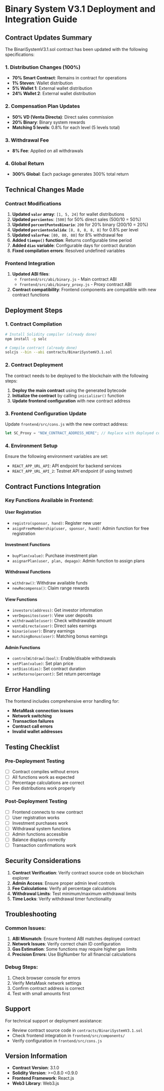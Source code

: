 # Binary System V3.1 Deployment and Integration Guide

## Contract Updates Summary

The BinariSystemV3.1.sol contract has been updated with the following specifications:

### 1. Distribution Changes (100%)
- **70% Smart Contract**: Remains in contract for operations
- **1% Steven**: Wallet distribution
- **5% Wallet 1**: External wallet distribution  
- **24% Wallet 2**: External wallet distribution

### 2. Compensation Plan Updates
- **50% VD (Venta Directa)**: Direct sales commission
- **20% Binary**: Binary system rewards
- **Matching 5 levels**: 0.8% for each level (5 levels total)

### 3. Withdrawal Fee
- **8% Fee**: Applied on all withdrawals

### 4. Global Return
- **300% Global**: Each package generates 300% total return

## Technical Changes Made

### Contract Modifications
1. **Updated `valor` array**: `[1, 5, 24]` for wallet distributions
2. **Updated `porcientos`**: `[500]` for 50% direct sales (500/10 = 50%)
3. **Updated `porcentPuntosBinario`**: `200` for 20% binary (200/10 = 20%)
4. **Updated `porcientosSalida`**: `[8, 8, 8, 8, 8]` for 0.8% per level
5. **Updated `valorFee`**: `[80, 80, 80]` for 8% withdrawal fee
6. **Added `tiempo()` function**: Returns configurable time period
7. **Added `dias` variable**: Configurable days for contract duration
8. **Fixed compilation errors**: Resolved undefined variables

### Frontend Integration
1. **Updated ABI files**: 
   - `frontend/src/abi/binary.js` - Main contract ABI
   - `frontend/src/abi/binary_proxy.js` - Proxy contract ABI
2. **Contract compatibility**: Frontend components are compatible with new contract functions

## Deployment Steps

### 1. Contract Compilation
```bash
# Install Solidity compiler (already done)
npm install -g solc

# Compile contract (already done)
solcjs --bin --abi contracts/BinariSystemV3.1.sol
```

### 2. Contract Deployment
The contract needs to be deployed to the blockchain with the following steps:

1. **Deploy the main contract** using the generated bytecode
2. **Initialize the contract** by calling `inicializar()` function
3. **Update frontend configuration** with new contract address

### 3. Frontend Configuration Update
Update `frontend/src/cons.js` with the new contract address:

```javascript
let SC_Proxy = "NEW_CONTRACT_ADDRESS_HERE"; // Replace with deployed contract address
```

### 4. Environment Setup
Ensure the following environment variables are set:
- `REACT_APP_URL_API`: API endpoint for backend services
- `REACT_APP_URL_API_2`: Testnet API endpoint (if using testnet)

## Contract Functions Integration

### Key Functions Available in Frontend:

#### User Registration
- `registro(sponsor, hand)`: Register new user
- `asignFreeMembership(user, sponsor, hand)`: Admin function for free registration

#### Investment Functions
- `buyPlan(value)`: Purchase investment plan
- `asignarPlan(user, plan, depago)`: Admin function to assign plans

#### Withdrawal Functions
- `withdraw()`: Withdraw available funds
- `newRecompensa()`: Claim range rewards

#### View Functions
- `investors(address)`: Get investor information
- `verDepositos(user)`: View user deposits
- `withdrawable(user)`: Check withdrawable amount
- `ventaDirecta(user)`: Direct sales earnings
- `binario(user)`: Binary earnings
- `matchingBonus(user)`: Matching bonus earnings

#### Admin Functions
- `controlWitdrawl(bool)`: Enable/disable withdrawals
- `setPlan(value)`: Set plan price
- `setDias(dias)`: Set contract duration
- `setRetorno(percent)`: Set return percentage

## Error Handling

The frontend includes comprehensive error handling for:
- **MetaMask connection issues**
- **Network switching**
- **Transaction failures**
- **Contract call errors**
- **Invalid wallet addresses**

## Testing Checklist

### Pre-Deployment Testing
- [ ] Contract compiles without errors
- [ ] All functions work as expected
- [ ] Percentage calculations are correct
- [ ] Fee distributions work properly

### Post-Deployment Testing
- [ ] Frontend connects to new contract
- [ ] User registration works
- [ ] Investment purchases work
- [ ] Withdrawal system functions
- [ ] Admin functions accessible
- [ ] Balance displays correctly
- [ ] Transaction confirmations work

## Security Considerations

1. **Contract Verification**: Verify contract source code on blockchain explorer
2. **Admin Access**: Ensure proper admin level controls
3. **Fee Calculations**: Verify all percentage calculations
4. **Withdrawal Limits**: Test minimum/maximum withdrawal limits
5. **Time Locks**: Verify withdrawal timer functionality

## Troubleshooting

### Common Issues:
1. **ABI Mismatch**: Ensure frontend ABI matches deployed contract
2. **Network Issues**: Verify correct chain ID configuration
3. **Gas Estimation**: Some functions may require higher gas limits
4. **Precision Errors**: Use BigNumber for all financial calculations

### Debug Steps:
1. Check browser console for errors
2. Verify MetaMask network settings
3. Confirm contract address is correct
4. Test with small amounts first

## Support

For technical support or deployment assistance:
- Review contract source code in `contracts/BinariSystemV3.1.sol`
- Check frontend integration in `frontend/src/components/`
- Verify configuration in `frontend/src/cons.js`

## Version Information
- **Contract Version**: 3.1.0
- **Solidity Version**: >=0.8.0 <0.9.0
- **Frontend Framework**: React.js
- **Web3 Library**: Web3.js